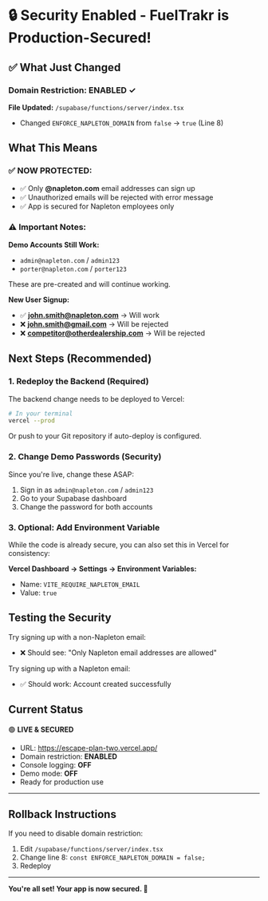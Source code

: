 # 🔒 Security Enabled - FuelTrakr is Production-Secured!

## ✅ What Just Changed

### Domain Restriction: **ENABLED** ✓

**File Updated:** `/supabase/functions/server/index.tsx`
- Changed `ENFORCE_NAPLETON_DOMAIN` from `false` → `true` (Line 8)

## What This Means

### ✅ NOW PROTECTED:
- ✅ Only **@napleton.com** email addresses can sign up
- ✅ Unauthorized emails will be rejected with error message
- ✅ App is secured for Napleton employees only

### ⚠️ Important Notes:

**Demo Accounts Still Work:**
- `admin@napleton.com` / `admin123`
- `porter@napleton.com` / `porter123`

These are pre-created and will continue working.

**New User Signup:**
- ✅ **john.smith@napleton.com** → Will work
- ❌ **john.smith@gmail.com** → Will be rejected
- ❌ **competitor@otherdealership.com** → Will be rejected

## Next Steps (Recommended)

### 1. **Redeploy the Backend** (Required)
The backend change needs to be deployed to Vercel:

```bash
# In your terminal
vercel --prod
```

Or push to your Git repository if auto-deploy is configured.

### 2. **Change Demo Passwords** (Security)
Since you're live, change these ASAP:

1. Sign in as `admin@napleton.com` / `admin123`
2. Go to your Supabase dashboard
3. Change the password for both accounts

### 3. **Optional: Add Environment Variable**
While the code is already secure, you can also set this in Vercel for consistency:

**Vercel Dashboard → Settings → Environment Variables:**
- Name: `VITE_REQUIRE_NAPLETON_EMAIL`
- Value: `true`

## Testing the Security

Try signing up with a non-Napleton email:
- ❌ Should see: "Only Napleton email addresses are allowed"

Try signing up with a Napleton email:
- ✅ Should work: Account created successfully

## Current Status

🟢 **LIVE & SECURED**
- URL: https://escape-plan-two.vercel.app/
- Domain restriction: **ENABLED**
- Console logging: **OFF**
- Demo mode: **OFF**
- Ready for production use

---

## Rollback Instructions

If you need to disable domain restriction:

1. Edit `/supabase/functions/server/index.tsx`
2. Change line 8: `const ENFORCE_NAPLETON_DOMAIN = false;`
3. Redeploy

---

**You're all set! Your app is now secured. 🎉**
